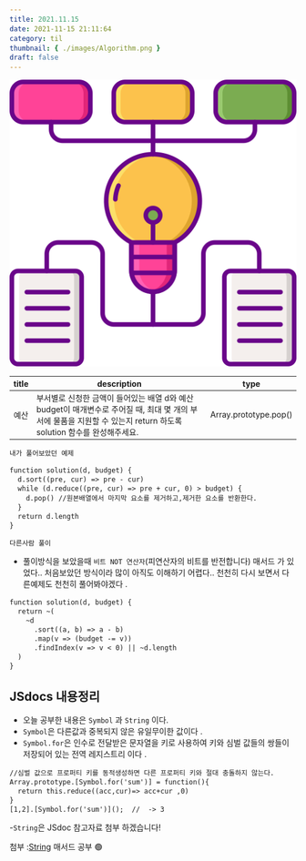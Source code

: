 ```yaml
---
title: 2021.11.15
date: 2021-11-15 21:11:64
category: til
thumbnail: { ./images/Algorithm.png }
draft: false
---
```


![알고리즘](./images/Algorithm.png)

| **title** | **description**                                                                                                                                                      | **type**              |
| :-------: | -------------------------------------------------------------------------------------------------------------------------------------------------------------------- | --------------------- |
|   예산    | 부서별로 신청한 금액이 들어있는 배열 d와 예산 budget이 매개변수로 주어질 때, 최대 몇 개의 부서에 물품을 지원할 수 있는지 return 하도록 solution 함수를 완성해주세요. | Array.prototype.pop() |

`내가 풀어보았던 예제`

```tsx
function solution(d, budget) {
  d.sort((pre, cur) => pre - cur)
  while (d.reduce((pre, cur) => pre + cur, 0) > budget) {
    d.pop() //원본배열에서 마지막 요소를 제거하고,제거한 요소를 반환한다.
  }
  return d.length
}
```

`다른사람 풀이`

- 풀이방식을 보았을때 `비트 NOT 연산자`(피연산자의 비트를 반전합니다) 매서드 가 있었다.. 처음보았던 방식이라 많이 아직도 이해하기 어렵다.. 천천히 다시 보면서 다른예제도 천천히 풀어봐야겠다 .

```tsx
function solution(d, budget) {
  return ~(
    ~d
      .sort((a, b) => a - b)
      .map(v => (budget -= v))
      .findIndex(v => v < 0) || ~d.length
  )
}
```

## **JSdocs 내용정리**

- 오늘 공부한 내용은 `Symbol` 과 `String` 이다.
- `Symbol`은 다른값과 중복되지 않은 유일무이한 값이다 .
- `Symbol.for`은 인수로 전달받은 문자열을 키로 사용하여 키와 심벌 값들의 쌍들이 저장되어 있는 전역 레지스트리 이다 .

```tsx
//심벌 값으로 프로퍼티 키를 동적생성하면 다른 프로퍼티 키와 절대 충돌하지 않는다.
Array.prototype.[Symbol.for('sum')] = function(){
  return this.reduce((acc,cur)=> acc+cur ,0)
}
[1,2].[Symbol.for('sum')]();  //  -> 3

```

-`String`은 JSdoc 참고자료 첨부 하겠습니다!

첨부 :[String](https://cleandev-js-docs.netlify.app/module-string.html) 매서드 공부 🟢
